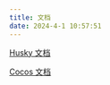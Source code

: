 ```yaml
---
title: 文档
date: 2024-4-1 10:57:51
---
```


<a href="./husky/zh/" target="_bland">Husky 文档</a>

<a href="./cocos/" target="_bland">Cocos 文档</a>
